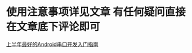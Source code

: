 # 使用注意事项详见文章 有任何疑问直接在文章底下评论即可

[上半年最好的Android串口开发入门指南](https://huruwo.top/2020/02/02/%E4%B8%8A%E5%8D%8A%E5%B9%B4%E6%9C%80%E5%A5%BD%E7%9A%84Android%E4%B8%B2%E5%8F%A3%E5%BC%80%E5%8F%91%E5%85%A5%E9%97%A8%E6%8C%87%E5%8D%97/)


